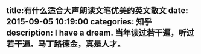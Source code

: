 title:有什么适合大声朗读文笔优美的英文散文
date: 2015-09-05   10:19:00 
categories: 知乎 
 description: I have a dream. 当年读过若干遍，听过若干遍。马丁路德金，真是人才。
  --- 
 